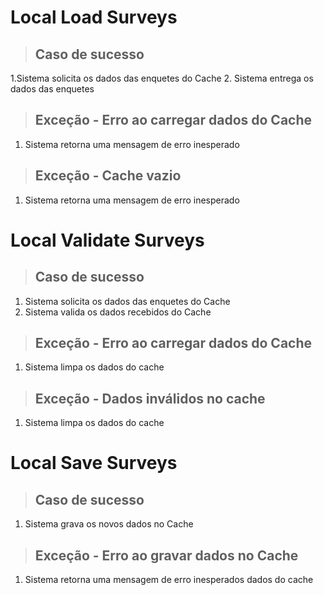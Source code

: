 # Local Load Surveys
> ## Caso de sucesso
1.Sistema solicita os dados das enquetes do Cache
2. Sistema entrega os dados das enquetes

> ## Exceção - Erro ao carregar dados do Cache
1. Sistema retorna uma mensagem de erro inesperado

> ## Exceção - Cache vazio
1. Sistema retorna uma mensagem de erro inesperado

# Local Validate Surveys
> ## Caso de sucesso
1. Sistema solicita os dados das enquetes do Cache
2. Sistema valida os dados recebidos do Cache

> ## Exceção - Erro ao carregar dados do Cache
1. Sistema limpa os dados do cache

> ## Exceção - Dados inválidos no cache
1. Sistema limpa os dados do cache

# Local Save Surveys
> ## Caso de sucesso
1. Sistema grava os novos dados no Cache

>## Exceção - Erro ao gravar dados no Cache
1. Sistema retorna uma mensagem de erro inesperados dados do cache